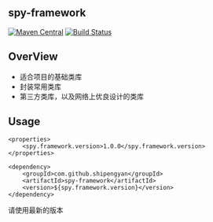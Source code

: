 spy-framework
-----------

[![Maven Central](https://maven-badges.herokuapp.com/maven-central/com.github.shipengyan/spy-framework/badge.svg)](https://maven-badges.herokuapp.com/maven-central/com.github.shipengyan/spy-framework)
[![Build Status](https://travis-ci.org/shipengyan/spy-framework.svg?branch=master)](https://travis-ci.org/shipengyan/spy-framework)

## OverView

- 适合项目的基础类库
- 封装常用类库
- 第三方类库，以及网络上优良设计的类库

## Usage

````
<properties>
    <spy.framework.version>1.0.0</spy.framework.version>
</properties>

<dependency>
    <groupId>com.github.shipengyan</groupId>
    <artifactId>spy-framework</artifactId>
    <version>${spy.framework.version}</version>
</dependency>
````
请使用最新的版本
